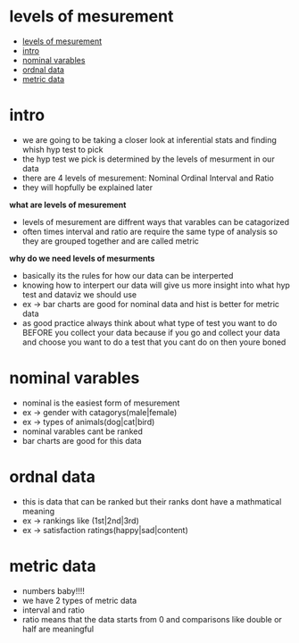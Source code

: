 # levels of mesurement

- [levels of mesurement](#levels-of-mesurement)
- [intro](#intro)
- [nominal varables](#nominal-varables)
- [ordnal data](#ordnal-data)
- [metric data](#metric-data)


# intro
- we are going to be taking a closer look at inferential stats and finding whish hyp test to pick
- the hyp test we pick is determined by the levels of mesurment in our data
- there are 4 levels of mesurement: Nominal Ordinal Interval and Ratio
- they will hopfully be explained later

**what are levels of mesurement**
- levels of mesurement are diffrent ways that varables can be catagorized  
- often times interval and ratio are require the same type of analysis so they are grouped together and are called metric 

**why do we need levels of mesurments**
- basically its the rules for how our data can be interperted
- knowing how to interpert our data will give us more insight into what hyp test and dataviz we should use
- ex -> bar charts are good for nominal data and hist is better for metric data
- as good practice always think about what type of test you want to do BEFORE you collect your data because if you go and collect your data and choose you want to do a test that you cant do on then youre boned

# nominal varables
- nominal is the easiest form of mesurement 
- ex -> gender with catagorys(male|female)
- ex -> types of animals(dog|cat|bird) 
- nominal varables cant be ranked 
- bar charts are good for this data

# ordnal data
- this is data that can be ranked but their ranks dont have a mathmatical meaning
- ex -> rankings like (1st|2nd|3rd)
- ex -> satisfaction ratings(happy|sad|content)

# metric data
- numbers baby!!!!
- we have 2 types of metric data 
- interval and ratio
- ratio means that the data starts from 0 and comparisons like double or half are meaningful 


  

